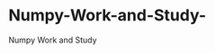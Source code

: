   # Numpy-Work-and-Study-
Numpy Work and Study 
                
                
              
                                  
                                    
                                                                                               
                                                                                                               
                                 
                                                        
                                                                  
               
                                              
                                                                              
                                                                                          
                                                                                                                                                                                                                                   
                                                                                                                                                                                     
                                                                                                                                                                                        
                                                                                                        
                                                                                                                                 
                                    
                                                                                             
                                              

